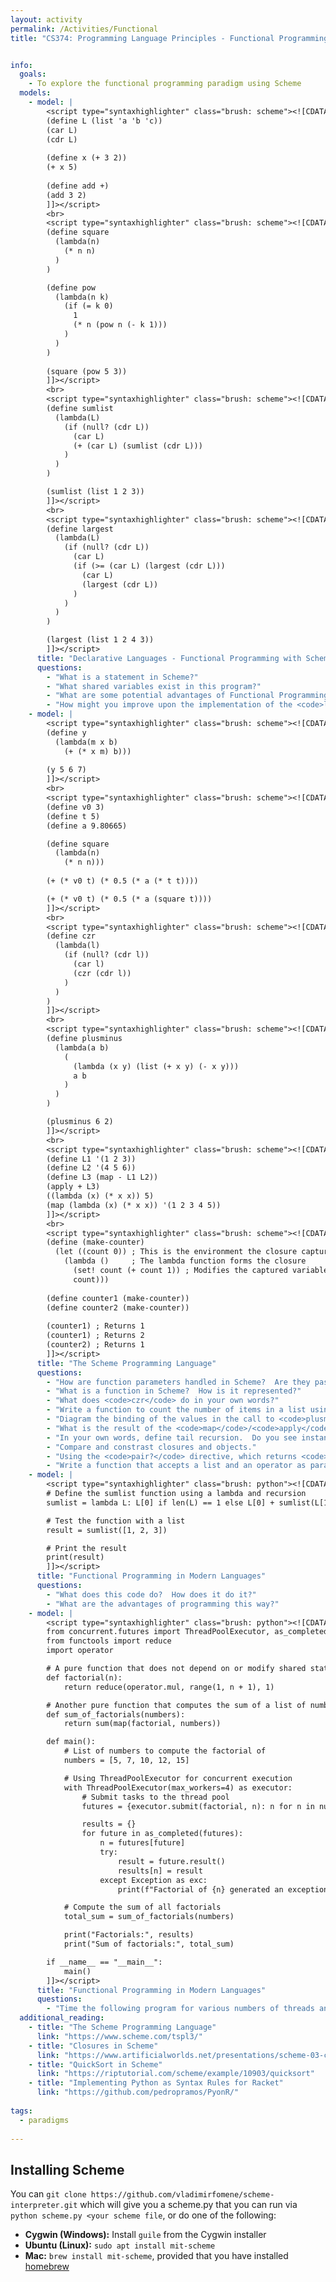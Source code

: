 ```yaml
---
layout: activity
permalink: /Activities/Functional
title: "CS374: Programming Language Principles - Functional Programming with Scheme"


info:  
  goals: 
    - To explore the functional programming paradigm using Scheme
  models: 
    - model: |
        <script type="syntaxhighlighter" class="brush: scheme"><![CDATA[
        (define L (list 'a 'b 'c))
        (car L)
        (cdr L)
        
        (define x (+ 3 2))
        (+ x 5)
        
        (define add +)
        (add 3 2)
        ]]></script>
        <br>
        <script type="syntaxhighlighter" class="brush: scheme"><![CDATA[
        (define square
          (lambda(n)
            (* n n)
          )
        )

        (define pow
          (lambda(n k)
            (if (= k 0)
              1
              (* n (pow n (- k 1)))
            )
          )
        )
              
        (square (pow 5 3))
        ]]></script> 
        <br>
        <script type="syntaxhighlighter" class="brush: scheme"><![CDATA[
        (define sumlist 
          (lambda(L)
            (if (null? (cdr L))
              (car L)
              (+ (car L) (sumlist (cdr L))) 
            )    
          )  
        )

        (sumlist (list 1 2 3))
        ]]></script> 
        <br>
        <script type="syntaxhighlighter" class="brush: scheme"><![CDATA[
        (define largest
          (lambda(L)
            (if (null? (cdr L))
              (car L)
              (if (>= (car L) (largest (cdr L)))
                (car L)
                (largest (cdr L))
              )
            )  
          )
        )

        (largest (list 1 2 4 3))
        ]]></script>         
      title: "Declarative Languages - Functional Programming with Scheme"
      questions:
        - "What is a statement in Scheme?"
        - "What shared variables exist in this program?"
        - "What are some potential advantages of Functional Programming as a paradigm?" 
        - "How might you improve upon the implementation of the <code>largest</code> function?"  
    - model: |
        <script type="syntaxhighlighter" class="brush: scheme"><![CDATA[
        (define y
          (lambda(m x b)
            (+ (* x m) b)))
            
        (y 5 6 7)
        ]]></script>
        <br>
        <script type="syntaxhighlighter" class="brush: scheme"><![CDATA[
        (define v0 3)
        (define t 5)
        (define a 9.80665)

        (define square
          (lambda(n)
            (* n n)))
            
        (+ (* v0 t) (* 0.5 (* a (* t t))))

        (+ (* v0 t) (* 0.5 (* a (square t))))
        ]]></script>     
        <br>
        <script type="syntaxhighlighter" class="brush: scheme"><![CDATA[
        (define czr
          (lambda(l)
            (if (null? (cdr l))
              (car l)
              (czr (cdr l))
            )
          )
        )
        ]]></script>  
        <br>
        <script type="syntaxhighlighter" class="brush: scheme"><![CDATA[
        (define plusminus 
          (lambda(a b)
            (
              (lambda (x y) (list (+ x y) (- x y)))
              a b
            )
          )
        )

        (plusminus 6 2)
        ]]></script> 
        <br>
        <script type="syntaxhighlighter" class="brush: scheme"><![CDATA[
        (define L1 '(1 2 3))
        (define L2 '(4 5 6))
        (define L3 (map - L1 L2))
        (apply + L3)
        ((lambda (x) (* x x)) 5)
        (map (lambda (x) (* x x)) '(1 2 3 4 5))
        ]]></script>    
        <br>
        <script type="syntaxhighlighter" class="brush: scheme"><![CDATA[
        (define (make-counter)
          (let ((count 0)) ; This is the environment the closure captures
            (lambda ()     ; The lambda function forms the closure
              (set! count (+ count 1)) ; Modifies the captured variable 'count'
              count)))
        
        (define counter1 (make-counter))
        (define counter2 (make-counter))
        
        (counter1) ; Returns 1
        (counter1) ; Returns 2
        (counter2) ; Returns 1
        ]]></script>        
      title: "The Scheme Programming Language"
      questions: 
        - "How are function parameters handled in Scheme?  Are they passed by value or by reference?"        
        - "What is a function in Scheme?  How is it represented?"
        - "What does <code>czr</code> do in your own words?"
        - "Write a function to count the number of items in a list using a recursive call and a base case, using <code>czr</code> as a guide to traversing a list."
        - "Diagram the binding of the values in the call to <code>plusminus</code> to the anonymous lambda function."
        - "What is the result of the <code>map</code>/<code>apply</code> sequence?  What would happen if <code>map</code> were applied to only a single list?"
        - "In your own words, define tail recursion.  Do you see instances of tail recursion in these examples?  Draw a call stack for one of these examples."
        - "Compare and constrast closures and objects."
        - "Using the <code>pair?</code> directive, which returns <code>&#35;t</code> if the parameter is a nonempty list, add a check to one of these list recursion examples to ensure that <code>null</code> is returned if an empty list is passed."
        - "Write a function that accepts a list and an operator as parameters, such as addition.  Apply that operator to the whole list recursively; for example, if the operator is the addition operator, return the sum of the list.  If it is the multiplication operator, return the product of all items in the list."
    - model: |
        <script type="syntaxhighlighter" class="brush: python"><![CDATA[
        # Define the sumlist function using a lambda and recursion
        sumlist = lambda L: L[0] if len(L) == 1 else L[0] + sumlist(L[1:])

        # Test the function with a list
        result = sumlist([1, 2, 3])

        # Print the result
        print(result)
        ]]></script>        
      title: "Functional Programming in Modern Languages"
      questions: 
        - "What does this code do?  How does it do it?"
        - "What are the advantages of programming this way?"
    - model: |
        <script type="syntaxhighlighter" class="brush: python"><![CDATA[
        from concurrent.futures import ThreadPoolExecutor, as_completed
        from functools import reduce
        import operator

        # A pure function that does not depend on or modify shared state
        def factorial(n):
            return reduce(operator.mul, range(1, n + 1), 1)

        # Another pure function that computes the sum of a list of numbers
        def sum_of_factorials(numbers):
            return sum(map(factorial, numbers))

        def main():
            # List of numbers to compute the factorial of
            numbers = [5, 7, 10, 12, 15]

            # Using ThreadPoolExecutor for concurrent execution
            with ThreadPoolExecutor(max_workers=4) as executor:
                # Submit tasks to the thread pool
                futures = {executor.submit(factorial, n): n for n in numbers}

                results = {}
                for future in as_completed(futures):
                    n = futures[future]
                    try:
                        result = future.result()
                        results[n] = result
                    except Exception as exc:
                        print(f"Factorial of {n} generated an exception: {exc}")

            # Compute the sum of all factorials
            total_sum = sum_of_factorials(numbers)

            print("Factorials:", results)
            print("Sum of factorials:", total_sum)

        if __name__ == "__main__":
            main()
        ]]></script>        
      title: "Functional Programming in Modern Languages"
      questions: 
        - "Time the following program for various numbers of threads and values for <code>numbers</code>.  What do you notice?"        
  additional_reading:
    - title: "The Scheme Programming Language"
      link: "https://www.scheme.com/tspl3/"
    - title: "Closures in Scheme"
      link: "https://www.artificialworlds.net/presentations/scheme-03-closures/scheme-03-closures.html"
    - title: "QuickSort in Scheme"
      link: "https://riptutorial.com/scheme/example/10903/quicksort"
    - title: "Implementing Python as Syntax Rules for Racket"
      link: "https://github.com/pedropramos/PyonR/"
      
tags:
  - paradigms
  
---
```


## Installing Scheme

You can `git clone https://github.com/vladimirfomene/scheme-interpreter.git` which will give you a scheme.py that you can run via `python scheme.py <your scheme file`, or do one of the following:

* **Cygwin (Windows):** Install `guile` from the Cygwin installer
* **Ubuntu (Linux):** `sudo apt install mit-scheme`
* **Mac:** `brew install mit-scheme`, provided that you have installed [homebrew](https://brew.sh/)
